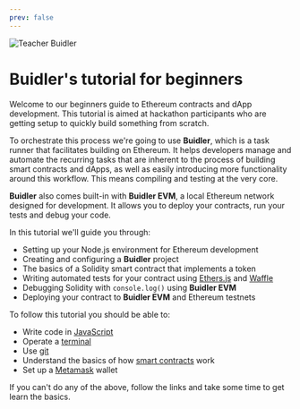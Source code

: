 ```yaml
---
prev: false
---
```

![Teacher Buidler](/buidler_tutorial.svg)
# Buidler's tutorial for beginners

Welcome to our beginners guide to Ethereum contracts and dApp development. This tutorial is aimed at hackathon participants who are getting setup to quickly build something from scratch.

To orchestrate this process we're going to use **Buidler**, which is a task runner that facilitates building on Ethereum. It helps developers manage and automate the recurring tasks that are inherent to the process of building smart contracts and dApps, as well as easily introducing more functionality around this workflow. This means compiling and testing at the very core.

**Buidler** also comes built-in with **Buidler EVM**, a local Ethereum network designed for development. It allows you to deploy your contracts, run your tests and debug your code.

In this tutorial we'll guide you through:
- Setting up your Node.js environment for Ethereum development
- Creating and configuring a **Buidler** project
- The basics of a Solidity smart contract that implements a token
- Writing automated tests for your contract using [Ethers.js](https://docs.ethers.io/ethers.js/html/) and [Waffle](https://getwaffle.io/)
- Debugging Solidity with `console.log()` using **Buidler EVM**
- Deploying your contract to **Buidler EVM** and Ethereum testnets

 To follow this tutorial you should be able to:

  - Write code in [JavaScript](https://developer.mozilla.org/en-US/docs/Learn/Getting_started_with_the_web/JavaScript_basics)
  - Operate a [terminal](https://en.wikipedia.org/wiki/Terminal_emulator)
  - Use [git](https://git-scm.com/doc)
  - Understand the basics of how [smart contracts](https://ethereum.org/learn/#smart-contracts) work
  - Set up a [Metamask](https://metamask.io/) wallet 

If you can't do any of the above, follow the links and take some time to get learn the basics.
